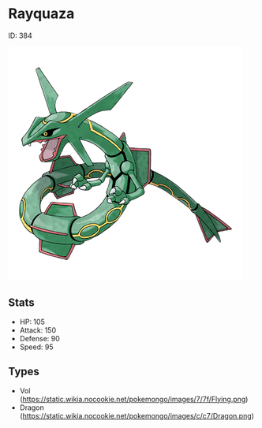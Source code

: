 # Rayquaza


ID: 384

![](https://raw.githubusercontent.com/PokeAPI/sprites/master/sprites/pokemon/other/official-artwork/384.png "Rayquaza")

## Stats


 - HP: 105
 - Attack: 150
 - Defense: 90
 - Speed: 95

## Types


 - Vol (https://static.wikia.nocookie.net/pokemongo/images/7/7f/Flying.png)
 - Dragon (https://static.wikia.nocookie.net/pokemongo/images/c/c7/Dragon.png)

